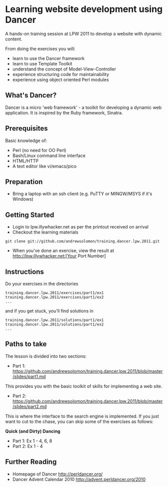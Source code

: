 Learning website development using Dancer
========================================

A hands-on training session at LPW 2011 to develop a website with dynamic content.

From doing the exercises you will:

 * learn to use the Dancer framework
 * learn to use Template Toolkit 
 * understand the concept of Model-View-Controller
 * experience structuring code for maintainability
 * experience using object oriented Perl modules


What's Dancer?
--------------

Dancer is a micro 'web framework' - a toolkit for developing a dynamic web application.  It is inspired by the Ruby framework, Sinatra.

Prerequisites
-------------
Basic knowledge of:

* Perl (no need for OO Perl)
* Bash/Linux command line interface
* HTML/HTTP 
* A text editor like vi/emacs/pico

Preparation
-----------

* Bring a laptop with an ssh client (e.g. PuTTY or MINGW/MSYS if it's Windows)

Getting Started
---------------
* Login to lpw.illywhacker.net as per the printout received on arrival
* Checkout the learning materials

```
git clone git://github.com/andrewsolomon/training.dancer.lpw.2011.git
```

* When you've done an exercise, view the result at http://lpw.illywhacker.net:[Your Port Number]


Instructions
------------
Do your exercises in the directories

```
training.dancer.lpw.2011/exercises/part1/ex1 
training.dancer.lpw.2011/exercises/part1/ex2
...
```
and if you get stuck, you'll find solutions in 

```
training.dancer.lpw.2011/solutions/part1/ex1 
training.dancer.lpw.2011/solutions/part1/ex2
...
```

Paths to take
-------------
The lesson is divided into two sections:

* Part 1: https://github.com/andrewsolomon/training.dancer.lpw.2011/blob/master/slides/part1.md

This provides you with the basic toolkit of skills for implementing a web site. 

* Part 2: https://github.com/andrewsolomon/training.dancer.lpw.2011/blob/master/slides/part2.md

This is where the interface to the search engine is implemented. If you just want to cut to the chase, you can skip some of the exercises as follows:

<b>Quick (and Dirty) Dancing</b>

- Part 1: Ex 1 - 4, 6, 8
- Part 2: Ex 1 - 4

Further Reading
----------------
* Homepage of Dancer http://perldancer.org/
* Dancer Advent Calendar 2010 http://advent.perldancer.org/2010



